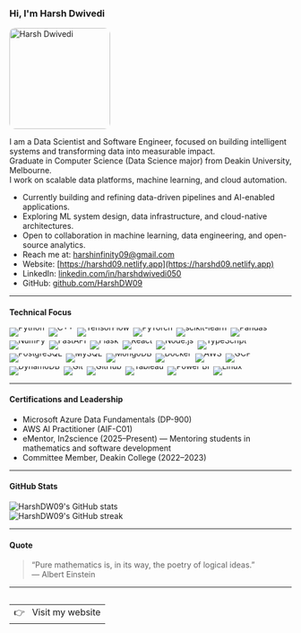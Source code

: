 ### Hi, I'm Harsh Dwivedi

<a href='https://postimg.cc/N2vGWpph' target='_blank'>
  <img src='https://i.postimg.cc/PJPLv7Dq/IMG-6613.jpg' alt='Harsh Dwivedi' width='180' style="border-radius:10px;">
</a>

I am a Data Scientist and Software Engineer, focused on building intelligent systems and transforming data into measurable impact.  
Graduate in Computer Science (Data Science major) from Deakin University, Melbourne.  
I work on scalable data platforms, machine learning, and cloud automation.

- Currently building and refining data-driven pipelines and AI-enabled applications.  
- Exploring ML system design, data infrastructure, and cloud-native architectures.  
- Open to collaboration in machine learning, data engineering, and open-source analytics.  
- Reach me at: [harshinfinity09@gmail.com](mailto:harshinfinity09@gmail.com)  
- Website: [https://harshd09.netlify.app](https://harshd09.netlify.app)  
- LinkedIn: [linkedin.com/in/harshdwivedi050](https://linkedin.com/in/harshdwivedi050)  
- GitHub: [github.com/HarshDW09](https://github.com/HarshDW09)


---

#### Technical Focus

<!-- Tech Stack Card -->
<div style="display:flex;flex-wrap:wrap;gap:7px;line-height:0;margin:0 0 10px 0;">
  <img alt="Python" src="https://img.shields.io/badge/-Python-3776AB?logo=python&logoColor=white" />
  <img alt="C++" src="https://img.shields.io/badge/-C++-00599C?logo=c%2B%2B&logoColor=white" />
  <img alt="TensorFlow" src="https://img.shields.io/badge/-TensorFlow-FF6F00?logo=tensorflow&logoColor=white" />
  <img alt="PyTorch" src="https://img.shields.io/badge/-PyTorch-EE4C2C?logo=pytorch&logoColor=white" />
  <img alt="scikit-learn" src="https://img.shields.io/badge/-scikit--learn-F7931E?logo=scikitlearn&logoColor=white" />
  <img alt="Pandas" src="https://img.shields.io/badge/-Pandas-150458?logo=pandas&logoColor=white" />
  <img alt="NumPy" src="https://img.shields.io/badge/-NumPy-013243?logo=numpy&logoColor=white" />
  <img alt="FastAPI" src="https://img.shields.io/badge/-FastAPI-009688?logo=fastapi&logoColor=white" />
  <img alt="Flask" src="https://img.shields.io/badge/-Flask-000000?logo=flask&logoColor=white" />
  <img alt="React" src="https://img.shields.io/badge/-React-58A6FF?logo=react&logoColor=white" />
  <img alt="Node.js" src="https://img.shields.io/badge/-Node.js-339933?logo=node.js&logoColor=white" />
  <img alt="TypeScript" src="https://img.shields.io/badge/-TypeScript-3178C6?logo=typescript&logoColor=white" />
  <img alt="PostgreSQL" src="https://img.shields.io/badge/-PostgreSQL-336791?logo=postgresql&logoColor=white" />
  <img alt="MySQL" src="https://img.shields.io/badge/-MySQL-003545?logo=mysql&logoColor=white" />
  <img alt="MongoDB" src="https://img.shields.io/badge/-MongoDB-47A248?logo=mongodb&logoColor=white" />
  <img alt="Docker" src="https://img.shields.io/badge/-Docker-2496ED?logo=docker&logoColor=white" />
  <img alt="AWS" src="https://img.shields.io/badge/-AWS-FF9900?logo=amazon-aws&logoColor=white" />
  <img alt="GCP" src="https://img.shields.io/badge/-GCP-4285F4?logo=google-cloud&logoColor=white" />
  <img alt="DynamoDB" src="https://img.shields.io/badge/-DynamoDB-4053D6?logo=amazon-aws&logoColor=white" />
  <img alt="Git" src="https://img.shields.io/badge/-Git-F05032?logo=git&logoColor=white" />
  <img alt="GitHub" src="https://img.shields.io/badge/-GitHub-181717?logo=github&logoColor=white" />
  <img alt="Tableau" src="https://img.shields.io/badge/-Tableau-EC6813?logo=tableau&logoColor=white" />
  <img alt="Power BI" src="https://img.shields.io/badge/-Power%20BI-F2C811?logo=powerbi&logoColor=black" />
  <img alt="Linux" src="https://img.shields.io/badge/-Linux-FCC624?logo=linux&logoColor=black" />
</div>
<!-- End Tech Stack Card -->

---
#### Certifications and Leadership

- Microsoft Azure Data Fundamentals (DP-900)  
- AWS AI Practitioner (AIF-C01)  
- eMentor, In2science (2025–Present) — Mentoring students in mathematics and software development  
- Committee Member, Deakin College (2022–2023)

---

#### GitHub Stats

![HarshDW09's GitHub stats](https://github-readme-stats.vercel.app/api?username=HarshDW09&show_icons=true&title_color=3BAFDA&text_color=E0E0E0&icon_color=3BAFDA&bg_color=0D1117&hide_border=true)  
![HarshDW09's GitHub streak](https://github-readme-streak-stats.herokuapp.com/?user=HarshDW09&background=0D1117&ring=3BAFDA&fire=3BAFDA&currStreakNum=E0E0E0&sideNums=E0E0E0&dates=E0E0E0&hide_border=true)

---

#### Quote

> “Pure mathematics is, in its way, the poetry of logical ideas.”  
> — Albert Einstein

---

<a href="https://harshd09.netlify.app">
  <table align="right">
      <tr>
          <td>
            👉 &nbsp;&nbsp;Visit my website
          </td>
      </tr>
  </table>
</a>

